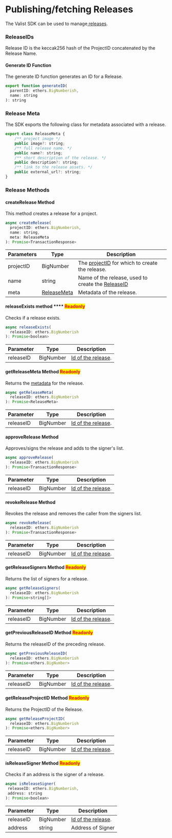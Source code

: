 # Publishing/fetching Releases

The Valist SDK can be used to manage[ releases](../core-concepts/releases.md).&#x20;

### ReleaseIDs

Release ID is the keccak256 hash of the ProjectID concatenated by the Release Name.&#x20;

#### Generate ID Function

The generate ID function generates an ID for a Release.&#x20;

```javascript
export function generateID(
  parentID: ethers.BigNumberish,
  name: string
): string 
```

### Release Meta&#x20;

The SDK exports the following class for metadata associated with a release.&#x20;

```javascript
export class ReleaseMeta {
	/** project image */
	public image?: string;
	/** full release name. */
	public name?: string;
	/** short description of the release. */
	public description?: string;
	/** link to the release assets. */
	public external_url?: string;
}
```

### Release Methods

#### createRelease Method

This method creates a release for a project.&#x20;

```jsx
async createRelease(
  projectID: ethers.BigNumberish,
  name: string,
  meta: ReleaseMeta
): Promise<TransactionResponse> 
```

| Parameters | Type                                                        | Description                                                                                     |
| ---------- | ----------------------------------------------------------- | ----------------------------------------------------------------------------------------------- |
| projectID  | BigNumber                                                   | The [projectID](managing-projects.md#projectid) for which to create the release.                |
| name       | string                                                      | Name of the release, used to create the [ReleaseID](publishing-fetching-releases.md#releaseids) |
| meta       | [ReleaseMeta](publishing-fetching-releases.md#release-meta) | Metadata of the release.                                                                        |

#### releaseExists method **** <mark style="color:red;">Readonly</mark>&#x20;

Checks if a release exists.&#x20;

```javascript
async releaseExists(
  releaseID: ethers.BigNumberish
): Promise<boolean>
```

| Parameter | Type      | Description                                                       |
| --------- | --------- | ----------------------------------------------------------------- |
| releaseID | BigNumber | [Id of the release](publishing-fetching-releases.md#releaseids).  |

#### getReleaseMeta Method <mark style="color:red;">Readonly</mark>

Returns the [metadata](publishing-fetching-releases.md#types) for the release.&#x20;

```javascript
async getReleaseMeta(
  releaseID: ethers.BigNumberish
): Promise<ReleaseMeta>
```

| Parameter | Type      | Description                                                       |
| --------- | --------- | ----------------------------------------------------------------- |
| releaseID | BigNumber | [Id of the release](publishing-fetching-releases.md#releaseids).  |

#### approveRelease Method

Approves/signs the release and adds to the signer's list.&#x20;

```javascript
async approveRelease(
  releaseID: ethers.BigNumberish
): Promise<TransactionResponse>
```

| Parameter | Type      | Description                                                       |
| --------- | --------- | ----------------------------------------------------------------- |
| releaseID | BigNumber | [Id of the release](publishing-fetching-releases.md#releaseids).  |

#### revokeRelease Method

Revokes the release and removes the caller from the signers list.&#x20;

```javascript
async revokeRelease(
  releaseID: ethers.BigNumberish
): Promise<TransactionResponse>
```

| Parameter | Type      | Description                                                       |
| --------- | --------- | ----------------------------------------------------------------- |
| releaseID | BigNumber | [Id of the release](publishing-fetching-releases.md#releaseids).  |

#### getReleaseSigners Method <mark style="color:red;">Readonly</mark>

Returns the list of signers for a release.

```javascript
async getReleaseSigners(
  releaseID: ethers.BigNumberish
): Promise<string[]> 
```

| Parameter | Type      | Description                                                       |
| --------- | --------- | ----------------------------------------------------------------- |
| releaseID | BigNumber | [Id of the release](publishing-fetching-releases.md#releaseids).  |

#### getPreviousReleaseID Method <mark style="color:red;">Readonly</mark>

Returns the releaseID of the preceding release.&#x20;

```javascript
async getPreviousReleaseID(
  releaseID: ethers.BigNumberish
): Promise<ethers.BigNumber>
```

| Parameter | Type      | Description                                                       |
| --------- | --------- | ----------------------------------------------------------------- |
| releaseID | BigNumber | [Id of the release](publishing-fetching-releases.md#releaseids).  |

#### getReleaseProjectID Method <mark style="color:red;">Readonly</mark>

Returns the ProjectID of the Release.&#x20;

```javascript
async getReleaseProjectID(
  releaseID: ethers.BigNumberish
): Promise<ethers.BigNumber>
```

| Parameter | Type      | Description                                                       |
| --------- | --------- | ----------------------------------------------------------------- |
| releaseID | BigNumber | [Id of the release](publishing-fetching-releases.md#releaseids).  |

#### isReleaseSigner Method <mark style="color:red;">Readonly</mark>

Checks if an address is the signer of a release.&#x20;

```javascript
async isReleaseSigner(
 releaseID: ethers.BigNumberish,
 address: string
): Promise<boolean>
```

| Parameter | Type      | Description                                                       |
| --------- | --------- | ----------------------------------------------------------------- |
| releaseID | BigNumber | [Id of the release](publishing-fetching-releases.md#releaseids).  |
| address   | string    | Address of Signer                                                 |

